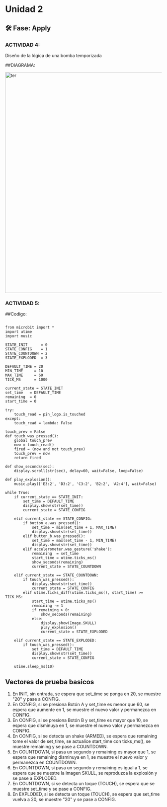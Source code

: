 # Unidad 2


## 🛠 Fase: Apply

### ACTIVIDAD 4:
Diseño de la lógica de una bomba temporizada

##DIAGRAMA:

<img width="1215" height="711" alt="ter" src="https://github.com/user-attachments/assets/aa6adfe8-2652-4791-ac61-5684a37ec802" />

### ACTIVIDAD 5:

##Codigo:

````

from microbit import *
import utime
import music

STATE_INIT      = 0
STATE_CONFIG    = 1
STATE_COUNTDOWN = 2
STATE_EXPLODED  = 3

DEFAULT_TIME = 20
MIN_TIME     = 10
MAX_TIME     = 60
TICK_MS      = 1000

current_state = STATE_INIT
set_time   = DEFAULT_TIME
remaining  = 0
start_time = 0

try:
    touch_read = pin_logo.is_touched
except:
    touch_read = lambda: False

touch_prev = False
def touch_was_pressed():
    global touch_prev
    now = touch_read()
    fired = (now and not touch_prev)
    touch_prev = now
    return fired

def show_seconds(sec):
    display.scroll(str(sec), delay=60, wait=False, loop=False)

def play_explosion():
    music.play(['E3:2', 'D3:2', 'C3:2', 'B2:2', 'A2:4'], wait=False)

while True:
    if current_state == STATE_INIT:
        set_time = DEFAULT_TIME
        display.show(str(set_time))
        current_state = STATE_CONFIG

    elif current_state == STATE_CONFIG:
        if button_a.was_pressed():
            set_time = min(set_time + 1, MAX_TIME)
            display.show(str(set_time))
        elif button_b.was_pressed():
            set_time = max(set_time - 1, MIN_TIME)
            display.show(str(set_time))
        elif accelerometer.was_gesture('shake'):
            remaining  = set_time
            start_time = utime.ticks_ms()
            show_seconds(remaining)
            current_state = STATE_COUNTDOWN

    elif current_state == STATE_COUNTDOWN:
        if touch_was_pressed():
            display.show(str(set_time))
            current_state = STATE_CONFIG
        elif utime.ticks_diff(utime.ticks_ms(), start_time) >= TICK_MS:
            start_time = utime.ticks_ms()
            remaining -= 1
            if remaining > 0:
                show_seconds(remaining)
            else:
                display.show(Image.SKULL)
                play_explosion()
                current_state = STATE_EXPLODED

    elif current_state == STATE_EXPLODED:
        if touch_was_pressed():
            set_time = DEFAULT_TIME
            display.show(str(set_time))
            current_state = STATE_CONFIG

    utime.sleep_ms(10)

````

## Vectores de prueba basicos

1. En INIT, sin entrada, se espera que set_time se ponga en 20, se muestre "20" y pase a CONFIG.
2. En CONFIG, si se presiona Botón A y set_time es menor que 60, se espera que aumente en 1, se muestre el nuevo valor y permanezca en CONFIG.
3. En CONFIG, si se presiona Botón B y set_time es mayor que 10, se espera que disminuya en 1, se muestre el nuevo valor y permanezca en CONFIG.
4. En CONFIG, si se detecta un shake (ARMED), se espera que remaining tome el valor de set_time, se actualice start_time con ticks_ms(), se muestre remaining y se pase a COUNTDOWN.
5. En COUNTDOWN, si pasa un segundo y remaining es mayor que 1, se espera que remaining disminuya en 1, se muestre el nuevo valor y permanezca en COUNTDOWN.
6. En COUNTDOWN, si pasa un segundo y remaining es igual a 1, se espera que se muestre la imagen SKULL, se reproduzca la explosión y se pase a EXPLODED.
7. En COUNTDOWN, si se detecta un toque (TOUCH), se espera que se muestre set_time y se pase a CONFIG.
8. En EXPLODED, si se detecta un toque (TOUCH), se espera que set_time vuelva a 20, se muestre "20" y se pase a CONFIG.


